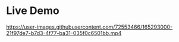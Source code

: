 # Live Demo


https://user-images.githubusercontent.com/72553466/165293000-21f97de7-b7d3-4f77-ba31-035f0c6501bb.mp4

